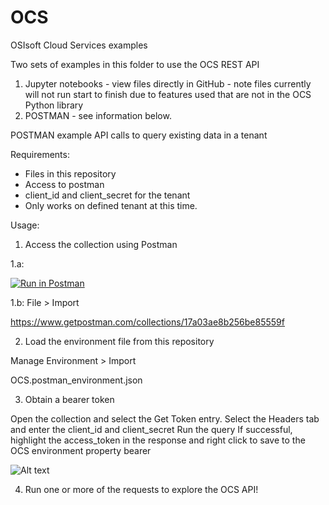 # OCS
OSIsoft Cloud Services examples

Two sets of examples in this folder to use the OCS REST API
1. Jupyter notebooks - view files directly in GitHub - note files currently will not run start to finish due to features used that are not in the OCS Python library
2. POSTMAN - see information below.


POSTMAN example API calls to query existing data in a tenant

Requirements:
- Files in this repository
- Access to postman
- client_id and client_secret for the tenant
- Only works on defined tenant at this time.

Usage:

1. Access the collection using Postman

1.a: 

[![Run in Postman](https://run.pstmn.io/button.svg)](https://app.getpostman.com/run-collection/17a03ae8b256be85559f)

1.b: 
File > Import

https://www.getpostman.com/collections/17a03ae8b256be85559f

2. Load the environment file from this repository

Manage Environment > Import

OCS.postman_environment.json

3. Obtain a bearer token

Open the collection and select the Get Token entry.
Select the Headers tab and enter the client_id and client_secret
Run the query
If successful, highlight the access_token in the response and right click to save to the OCS environment property bearer

![Alt text](images/bearer.png?raw=true "Image showing how to save token to environment variable")

4. Run one or more of the requests to explore the OCS API!

